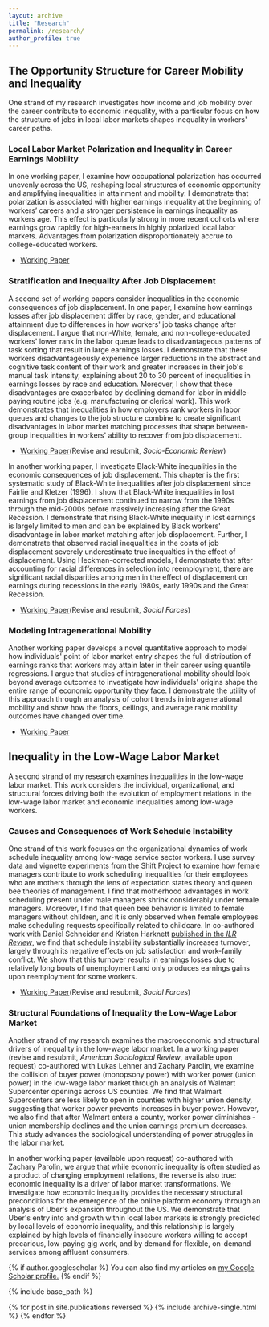 ```yaml
---
layout: archive
title: "Research"
permalink: /research/
author_profile: true
---
```


## The Opportunity Structure for Career Mobility and Inequality

One strand of my research investigates how income and job mobility over the career contribute to economic inequality, with a particular focus on how the structure of jobs in local labor markets shapes inequality in workers' career paths. 

### Local Labor Market Polarization and Inequality in Career Earnings Mobility

In one working paper, I examine how occupational polarization has occurred unevenly across the US, reshaping local structures of economic opportunity and amplifying inequalities in attainment and mobility. I demonstrate that polarization is associated with higher earnings inequality at the beginning of workers’ careers and a stronger persistence in earnings inequality as workers age. This effect is particularly strong in more recent cohorts where earnings grow rapidly for high-earners in highly polarized local labor markets. Advantages from polarization disproportionately accrue to college-educated workers.

* [Working Paper](http://joshuachoper.github.io/files/localabmkt_pol.pdf)

### Stratification and Inequality After Job Displacement 

A second set of working papers consider inequalities in the economic consequences of job displacement. In one paper, I examine how earnings losses after job displacement differ by race, gender, and educational attainment due to differences in how workers' job tasks change after displacement. I argue that non-White, female, and non-college-educated workers' lower rank in the labor queue leads to disadvantageous patterns of task sorting that result in large earnings losses. I demonstrate that these workers disadvantageously experience larger reductions in the abstract and cognitive task content of their work and greater increases in their job's manual task intensity, explaining about 20 to 30 percent of inequalities in earnings losses by race and education. Moreover, I show that these disadvantages are exacerbated by declining demand for labor in middle-paying routine jobs (e.g. manufacturing or clerical work). This work demonstrates that inequalities in how employers rank workers in labor queues and changes to the job structure combine to create significant disadvantages in labor market matching processes that shape between-group inequalities in workers' ability to recover from job displacement.

* [Working Paper](http://joshuachoper.github.io/files/intro2_displacementtasks.pdf)(Revise and resubmit, *Socio-Economic Review*)

In another working paper, I investigate Black-White inequalities in the economic consequences of job displacement. This chapter is the first systematic study of Black-White inequalities after job displacement since Fairlie and Kletzer (1996). I show that Black-White inequalities in lost earnings from job displacement continued to narrow from the 1990s through the mid-2000s before massively increasing after the Great Recession. I demonstrate that rising Black-White inequality in lost earnings is largely limited to men and can be explained by Black workers' disadvantage in labor market matching after job displacement. Further, I demonstrate that observed racial inequalities in the costs of job displacement severely underestimate true inequalties in the effect of displacement. Using Heckman-corrected models, I demonstrate that after accounting for racial differences in selection into reemployment, there are significant racial disparities among men in the effect of displacement on earnings during recessions in the early 1980s, early 1990s and the Great Recession.

* [Working Paper](http://joshuachoper.github.io/files/racejobdisplacement_October2024.pdf)(Revise and resubmit, *Social Forces*)

### Modeling Intragenerational Mobility

Another working paper develops a novel quantitative approach to model how individuals' point of labor market entry shapes the full distribution of earnings ranks that workers may attain later in their career using quantile regressions. I argue that studies of intragenerational mobility should look beyond average outcomes to investigate how individuals' origins shape the entire range of economic opportunity they face. I demonstrate the utility of this approach through an analysis of cohort trends in intragenerational mobility and show how the floors, ceilings, and average rank mobility outcomes have changed over time.

* [Working Paper](http://joshuachoper.github.io/files/rankrank_cohort_v4.pdf)

## Inequality in the Low-Wage Labor Market
A second strand of my research examines inequalities in the low-wage labor market. This work considers the individual, organizational, and structural forces driving both the evolution of employment relations in the low-wage labor market and economic inequalities among low-wage workers.

### Causes and Consequences of Work Schedule Instability
One strand of this work focuses on the organizational dynamics of work schedule inequality among low-wage service sector workers. I use survey data and vignette experiments from the Shift Project to examine how female managers contribute to work scheduling inequalities for their employees who are mothers through the lens of expectation states theory and queen bee theories of management. I find that motherhood advantages in work scheduling present under male managers shrink considerably under female managers. Moreover, I find that queen bee behavior is limited to female managers without children, and it is only observed when female employees make scheduling requests specifically related to childcare. In co-authored work with Daniel Schneider and Kristen Harknett [published in the *ILR Review*](https://journals.sagepub.com/doi/abs/10.1177/00197939211048484), we find that schedule instability substantially increases turnover, largely through its negative effects on job satisfaction and work-family conflict. We show that this turnover results in earnings losses due to relatively long bouts of unemployment and only produces earnings gains upon reemployment for some workers.

* [Working Paper](http://joshuachoper.github.io/files/managers_vignettes_sept2024.pdf)(Revise and resubmit, *Social Forces*)

### Structural Foundations of Inequality the Low-Wage Labor Market
Another strand of my research examines the macroeconomic and structural drivers of inequality in the low-wage labor market. In a working paper (revise and resubmit, *American Sociological Review*, available upon request) co-authored with Lukas Lehner and Zachary Parolin, we examine the collision of buyer power (monopsony power) with worker power (union power) in the low-wage labor market through an analysis of Walmart Supercenter openings across US counties. We find that Walmart Supercenters are less likely to open in counties with higher union density, suggesting that worker power prevents increases in buyer power. However, we also find that after Walmart enters a county, worker power diminishes - union membership declines and the union earnings premium decreases. This study advances the sociological understanding of power struggles in the labor market.

In another working paper (available upon request) co-authored with Zachary Parolin, we argue that while economic inequality is often studied as a product of changing employment relations, the reverse is also true: economic inequality is a driver of labor market transformations. We investigate how economic inequality provides the necessary structural preconditions for the emergence of the online platform economy through an analysis of Uber's expansion throughout the US. We demonstrate that Uber's entry into and growth within local labor markets is strongly predicted by local levels of economic inequality, and this relationship is largely explained by high levels of financially insecure workers willing to accept precarious, low-paying gig work, and by demand for flexible, on-demand services among affluent consumers.


{% if author.googlescholar %}
  You can also find my articles on <u><a href="{{author.googlescholar}}">my Google Scholar profile</a>.</u>
{% endif %}

{% include base_path %}

{% for post in site.publications reversed %}
  {% include archive-single.html %}
{% endfor %}
